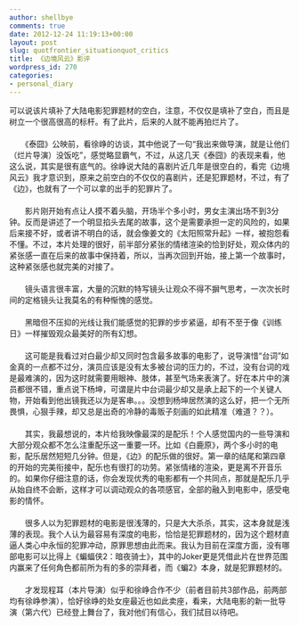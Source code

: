 ```yaml
---
author: shellbye
comments: true
date: 2012-12-24 11:19:13+00:00
layout: post
slug: quotfrontier_situationquot_critics
title: 《边境风云》影评
wordpress_id: 270
categories:
- personal_diary
---
```


可以说该片填补了大陆电影犯罪题材的空白，注意，不仅仅是填补了空白，而且是树立一个很高很高的标杆。有了此片，后来的人就不能再拍烂片了。   
　　   
　　《泰囧》公映前，看徐峥的访谈，其中他说了一句“我出来做导演，就是让他们（烂片导演）没饭吃”，感觉略显霸气，不过，从这几天《泰囧》的表现来看，他这么说，其实是很有底气的。徐峥说大陆的喜剧片近几年是很空白的，看完《边境风云》我才意识到，原来之前空白的不仅仅的喜剧片，还是犯罪题材，不过，有了《边》，也就有了一个可以拿的出手的犯罪片了。   
　　   
　　影片刚开始有点让人摸不着头脑，开场半个多小时，男女主演出场不到3分钟。反而是讲述了一个明显掐头去尾的故事，这个是需要承担一定的风险的，如果后来接不好，或者讲不明白的话，就会像姜文的《太阳照常升起》一样，被抱怨看不懂。不过，本片处理的很好，前半部分紧张的情绪渲染的恰到好处，观众体内的紧张感一直在后来的故事中保持着，所以，当再次回到开始，接上第一个故事时，这种紧张感也就完美的对接了。   
　　   
　　镜头语言很丰富，大量的沉默的特写镜头让观众不得不摒气思考，一次次长时间的定格镜头让我莫名的有种惭愧的感觉。   
　　   
　　黑暗但不压抑的光线让我们能感觉的犯罪的步步紧逼，却有不至于像《训练日》一样摧毁观众最美好的所有幻想。   
　　   
　　这可能是我看过对白最少却又同时包含最多故事的电影了，说导演惜“台词”如金真的一点都不过分，演员应该是没有太多被台词的压力的，不过，没有台词的戏是最难演的，因为这时就需要用眼神、肢体，甚至气场来表演了。好在本片中的演员都很不错，重点说下杨坤，可谓是片中台词最少却又是承上起下的一个关键人物，开始看到他出镜我还以为是客串。。。没想到杨坤居然演的这么好，把一个无所畏惧，心狠手辣，却又总是出奇的冷静的毒贩子刻画的如此精准（难道？？）。   
　　   
　　其实，我最想说的，本片给我映像最深的是配乐！个人感觉国内的一些导演和大部分观众都不怎么注重配乐这一重要一环。比如《白鹿原》，两个多小时的电影，配乐居然短短几分钟。但是，《边》的配乐做的很好。第一章的结尾和第四章的开始的完美衔接中，配乐也有很打的功劳。紧张情绪的渲染，更是离不开音乐的。如果你仔细注意的话，你会发现优秀的电影都有一个共同点，那就是配乐几乎从始自终不会断，这样才可以调动观众的各项感官，全部的融入到电影中，感受电影的情怀。   
　　   
　　很多人以为犯罪题材的电影是很浅薄的，只是大大杀杀，其实，这本身就是浅薄的表现。我个人认为最容易有深度的电影，恰恰是犯罪题材的，因为这个题材直逼人类心中永恒的犯罪冲动，原罪思想由此而来。我认为目前在深度方面，没有哪部电影可以比得上《蝙蝠侠2：暗夜骑士》，其中的Joker更是凭借此片在世界范围内赢来了任何角色都前所为有的多的崇拜者，而《蝙2》本身，就是犯罪题材的。   
　　   
　　才发现程耳（本片导演）似乎和徐峥合作不少（前者目前共3部作品，前两部均有徐峥参演），恰好徐峥的处女座最近也如此卖座，看来，大陆电影的新一批导演（第六代）已经登上舞台了，我对他们有信心，我们拭目以待吧。  

